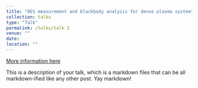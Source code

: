 ```yaml
---
title: "OES measurement and blackbody analysis for dense plasma system"
collection: talks
type: "Talk"
permalink: /talks/talk 2
venue: ""
date: 
location: ""
---
```


[More information here](http://example2.com)

This is a description of your talk, which is a markdown files that can be all markdown-ified like any other post. Yay markdown!
